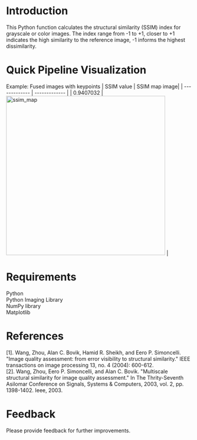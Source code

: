 # Introduction
This Python function calculates the structural similarity (SSIM) index for grayscale or color images. The index range from -1 to +1, closer to +1 indicates the high similarity to the reference image, -1 informs the highest dissimilarity.

# Quick Pipeline Visualization
Example: Fused images with keypoints
| SSIM value | SSIM map image|
| ------------- | ------------- |
| 0.9407032 | <img width="431" alt="ssim_map" src="https://github.com/preethamam/Structural-Similarity-Index-General-SSIM/assets/28588878/dfa5d22d-2002-4a05-93f1-22efd9c34d52"> |

# Requirements
Python  <br />
Python Imaging Library <br />
NumPy library <br />
Matplotlib

# References
[1]. Wang, Zhou, Alan C. Bovik, Hamid R. Sheikh, and Eero P. Simoncelli. "Image quality assessment: from error visibility to structural similarity." IEEE transactions on image processing 13, no. 4 (2004): 600-612. <br />
[2]. Wang, Zhou, Eero P. Simoncelli, and Alan C. Bovik. "Multiscale structural similarity for image quality assessment." In The Thrity-Seventh Asilomar Conference on Signals, Systems & Computers, 2003, vol. 2, pp. 1398-1402. Ieee, 2003.

# Feedback
Please provide feedback for further improvements.

